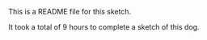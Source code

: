 This is a README file for this sketch. 

It took a total of 9 hours to complete a sketch of this dog. 
